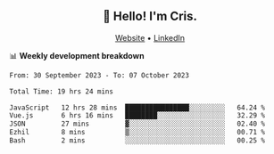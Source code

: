 
<h2 align="center">👋 Hello! I'm Cris.</h2>
<p align="center">
  <a href="https://www.criscunas.dev">Website</a> •
  <a href="https://www.linkedin.com/in/cristophercunas/">LinkedIn</a> 
</p>


📊 **Weekly development breakdown**
<!--START_SECTION:waka-->

```txt
From: 30 September 2023 - To: 07 October 2023

Total Time: 19 hrs 24 mins

JavaScript   12 hrs 28 mins  ████████████████░░░░░░░░░   64.24 %
Vue.js       6 hrs 16 mins   ████████░░░░░░░░░░░░░░░░░   32.29 %
JSON         27 mins         ▓░░░░░░░░░░░░░░░░░░░░░░░░   02.40 %
Ezhil        8 mins          ▒░░░░░░░░░░░░░░░░░░░░░░░░   00.71 %
Bash         2 mins          ░░░░░░░░░░░░░░░░░░░░░░░░░   00.25 %
```

<!--END_SECTION:waka-->
